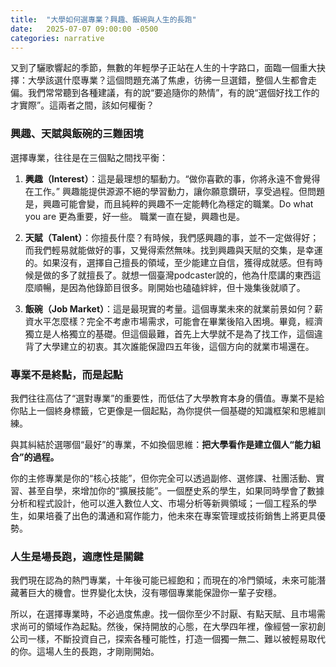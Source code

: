 ```yaml
---
title:  "大學如何選專業？興趣、飯碗與人生的長跑"
date:   2025-07-07 09:00:00 -0500
categories: narrative
---
```


又到了驪歌響起的季節，無數的年輕學子正站在人生的十字路口，面臨一個重大抉擇：大學該選什麼專業？這個問題充滿了焦慮，彷彿一旦選錯，整個人生都會走偏。我們常常聽到各種建議，有的說“要追隨你的熱情”，有的說“選個好找工作的才實際”。這兩者之間，該如何權衡？

### 興趣、天賦與飯碗的三難困境

選擇專業，往往是在三個點之間找平衡：

1.  **興趣（Interest）**：這是最理想的驅動力。“做你喜歡的事，你將永遠不會覺得在工作。” 興趣能提供源源不絕的學習動力，讓你願意鑽研，享受過程。但問題是，興趣可能會變，而且純粹的興趣不一定能轉化為穩定的職業。Do what you are 更為重要，好一些。 職業一直在變，興趣也是。

2.  **天賦（Talent）**：你擅長什麼？有時候，我們感興趣的事，並不一定做得好；而我們輕易就能做好的事，又覺得索然無味。找到興趣與天賦的交集，是幸運的。如果沒有，選擇自己擅長的領域，至少能建立自信，獲得成就感。但有時候是做的多了就擅長了。就想一個臺灣podcaster說的，他為什麼講的東西這麼順暢，是因為他錄節目很多。剛開始也磕磕絆絆，但十幾集後就順了。

3.  **飯碗（Job Market）**：這是最現實的考量。這個專業未來的就業前景如何？薪資水平怎麼樣？完全不考慮市場需求，可能會在畢業後陷入困境。畢竟，經濟獨立是人格獨立的基礎。但這個最難，首先上大學就不是為了找工作，這個違背了大學建立的初衷。其次誰能保證四五年後，這個方向的就業市場還在。

### 專業不是終點，而是起點

我們往往高估了“選對專業”的重要性，而低估了大學教育本身的價值。專業不是給你貼上一個終身標籤，它更像是一個起點，為你提供一個基礎的知識框架和思維訓練。

與其糾結於選哪個“最好”的專業，不如換個思維：**把大學看作是建立個人“能力組合”的過程。**

你的主修專業是你的“核心技能”，但你完全可以透過副修、選修課、社團活動、實習、甚至自學，來增加你的“擴展技能”。一個歷史系的學生，如果同時學會了數據分析和程式設計，他可以進入數位人文、市場分析等新興領域；一個工程系的學生，如果培養了出色的溝通和寫作能力，他未來在專案管理或技術銷售上將更具優勢。

### 人生是場長跑，適應性是關鍵

我們現在認為的熱門專業，十年後可能已經飽和；而現在的冷門領域，未來可能潛藏著巨大的機會。世界變化太快，沒有哪個專業能保證你一輩子安穩。


所以，在選擇專業時，不必過度焦慮。找一個你至少不討厭、有點天賦、且市場需求尚可的領域作為起點。然後，保持開放的心態，在大學四年裡，像經營一家初創公司一樣，不斷投資自己，探索各種可能性，打造一個獨一無二、難以被輕易取代的你。這場人生的長跑，才剛剛開始。

